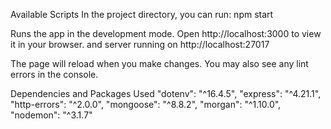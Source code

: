 Available Scripts
In the project directory, you can run:
npm start

Runs the app in the development mode.
Open http://localhost:3000 to view it in your browser.
and server running on http://localhost:27017

The page will reload when you make changes.
You may also see any lint errors in the console.

Dependencies and Packages Used
    "dotenv": "^16.4.5",
    "express": "^4.21.1",
    "http-errors": "^2.0.0",
    "mongoose": "^8.8.2",
    "morgan": "^1.10.0",
    "nodemon": "^3.1.7"
